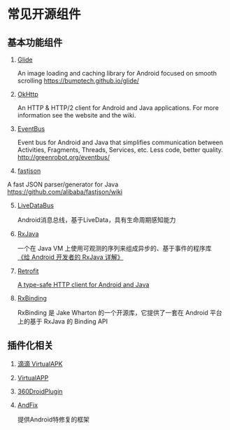 # 常见开源组件

## 基本功能组件

1. [Glide](https://github.com/bumptech/glide)

    An image loading and caching library for Android focused on smooth scrolling https://bumptech.github.io/glide/

2. [OkHttp](https://github.com/square/okhttp)

    An HTTP & HTTP/2 client for Android and Java applications. For more information see the website and the wiki.

3. [EventBus](https://github.com/greenrobot/EventBus)

    Event bus for Android and Java that simplifies communication between Activities, Fragments, Threads, Services, etc. Less code, better quality. http://greenrobot.org/eventbus/

4. [fastjson](https://github.com/alibaba/fastjson)

A fast JSON parser/generator for Java https://github.com/alibaba/fastjson/wiki

5. [LiveDataBus](https://github.com/JeremyLiao/LiveDataBus)

    Android消息总线，基于LiveData，具有生命周期感知能力

6. [RxJava](https://github.com/ReactiveX/RxJava)

    一个在 Java VM 上使用可观测的序列来组成异步的、基于事件的程序库</br>
    [《给 Android 开发者的 RxJava 详解》](https://gank.io/post/560e15be2dca930e00da1083)

7. [Retrofit](https://github.com/square/retrofit)

    [A type-safe HTTP client for Android and Java](https://square.github.io/retrofit/)

8. [RxBinding](https://github.com/JakeWharton/RxBinding)

    RxBinding 是 Jake Wharton 的一个开源库，它提供了一套在 Android 平台上的基于 RxJava 的 Binding API

## 插件化相关

1. [滴滴 VirtualAPK](https://github.com/didi/VirtualAPK)

2. [VirtualAPP](https://github.com/asLody/VirtualApp)

3. [360DroidPlugin]()

4. [AndFix](https://github.com/alibaba/AndFix)

    提供Android特修复的框架
